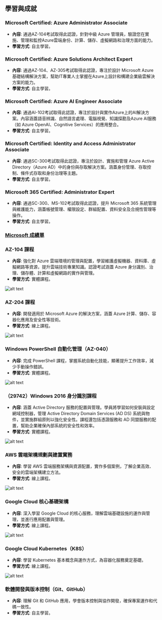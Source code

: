 ## 學習與成就

### Microsoft Certified: Azure Administrator Associate
- **內容**: 通過AZ-104考試取得此認證，針對中級 Azure 管理員，驗證您在實施、管理和監控Azure雲端身份、計算、儲存、虛擬網路和治理方面的能力。
- **學習方式**: 自主學習。
### Microsoft Certified: Azure Solutions Architect Expert
- **內容**: 通過AZ-104、AZ-305考試取得此認證，專注於設計 Microsoft Azure 基礎結構解決方案，幫助IT專業人士掌握在Azure上設計和構建企業級雲解決方案的能力。
- **學習方式**: 自主學習。
### Microsoft Certified: Azure AI Engineer Associate
- **內容**: 通過AI-102考試取得此認證，專注於設計與實作Azure上的AI解決方案。內容涵蓋語音辨識、自然語言處理、電腦視覺、知識探勘及Azure AI服務（如 Azure OpenAI、Cognitive Services）的應用整合。
- **學習方式**: 自主學習。
### Microsoft Certified: Identity and Access Administrator Associate
- **內容**: 通過SC-300考試取得此認證，專注於設計、實施和管理 Azure Active Directory（Azure AD）中的身份與存取解決方案。涵蓋身份管理、存取控制、條件式存取和身份治理等主題。
- **學習方式**: 自主學習。
### Microsoft 365 Certified: Administrator Expert
- **內容**: 通過SC-300、MS-102考試取得此認證，提升 Microsoft 365 系統管理與維護能力，涵蓋帳號管理、權限設定、群組配置、資料安全及合規性管理等操作。
- **學習方式**: 自主學習。

### [Microsoft 成績單](https://learn.microsoft.com/en-us/users/chrischueh-1427/transcript/d5o8yhw609q69gy)

### AZ-104 課程
- **內容**: 強化對 Azure 雲端環境的管理與配置，學習維護虛擬機器、資料庫、虛擬網路等資源，提升雲端技術專業知識。認證考試涵蓋 Azure 身分識別、治理、儲存體、計算和虛擬網路的實作與管理。
- **學習方式**: 實體課程。

![alt text](images/az-104.png)
### AZ-204 課程
- **內容**: 開發適用於 Microsoft Azure 的解決方案，涵蓋 Azure 計算、儲存、容器化應用及安全性等技術。
- **學習方式**: 線上課程。

![alt text](images/az-204.png)
### Windows PowerShell 自動化管理（AZ-040）
- **內容**: 完成 PowerShell 課程，掌握系統自動化技能，顯著提升工作效率，減少手動操作錯誤。
- **學習方式**: 實體課程。

![alt text](images/az-040.png)
### （29742）Windows 2016 身分識別課程
- **內容**: 涵蓋 Active Directory 服務的配置與管理。學員將學習如何安裝與設定網域控制器，管理 Active Directory Domain Services (AD DS) 系統與物件，並實施群組原則以強化安全性。課程還包括憑證服務和 AD 同盟服務的配置，幫助企業確保內部系統的安全性和效率。
- **學習方式**: 實體課程。

![alt text](images/ws-2016.png)
### AWS 雲端架構規劃與建置實務
- **內容**: 學習 AWS 雲端服務架構與資源配置，實作多個案例，了解企業高效、安全的雲端架構建立方法。
- **學習方式**: 線上課程。

![alt text](images/aws-basic.png)
### Google Cloud 核心基礎架構
- **內容**: 深入學習 Google Cloud 的核心服務，理解雲端基礎設施的運作與管理，並進行應用配置與管理。
- **學習方式**: 線上課程。

![alt text](images/gcp-basic.png)
### Google Cloud Kubernetes（K8S）
- **內容**: 學習 Kubernetes 基本概念與運作方式，為容器化服務奠定基礎。
- **學習方式**: 線上課程。

![alt text](images/gcp-k8s.png)
### 軟體開發與版本控制（Git、GitHub）
- **內容**: 理解 Git 和 GitHub 應用，學會版本控制與協作開發，確保專案運作和代碼一致性。
- **學習方式**: 自主學習。
